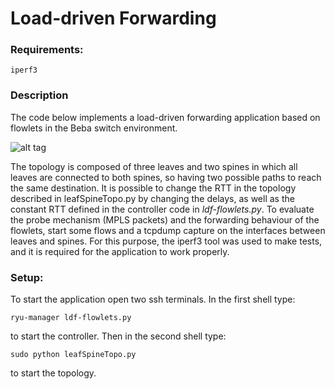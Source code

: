 # Load-driven Forwarding

### Requirements:
	iperf3	
### Description
	
The code below implements a load-driven forwarding application based on flowlets in the Beba switch environment.

![alt tag](https://github.com/angelotulumello/beba-ctrl/tree/beba_advanced/ryu/app/beba/load_driven_forwarding/ldf-topo.png)

The topology is composed of three leaves and two spines in which all leaves are connected to both spines, so having two possible paths to reach the same destination. 
It is possible to change the RTT in the topology described in leafSpineTopo.py by changing the delays, as well as the constant RTT defined in the controller code in *ldf-flowlets.py*. To evaluate the probe mechanism (MPLS packets) and the forwarding behaviour of the flowlets, start some flows and a tcpdump capture on the interfaces between leaves and spines. For this purpose, the iperf3 tool was used to make tests, and it is required for the application to work properly.

### Setup:

To start the application open two ssh terminals. 
In the first shell type:
	
	ryu-manager ldf-flowlets.py

to start the controller.
Then in the second shell type: 

	sudo python leafSpineTopo.py 

to start the topology.